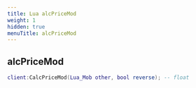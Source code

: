 ```yaml
---
title: Lua alcPriceMod
weight: 1
hidden: true
menuTitle: alcPriceMod
---
```

## alcPriceMod
```lua
client:CalcPriceMod(Lua_Mob other, bool reverse); -- float
```